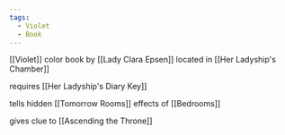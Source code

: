 ```yaml
---
tags:
  - Violet
  - Book
---
```


[[Violet]] color book by [[Lady Clara Epsen]]
located in [[Her Ladyship's Chamber]]

requires  [[Her Ladyship's Diary Key]]

tells hidden [[Tomorrow Rooms]] effects of [[Bedrooms]]

gives clue to [[Ascending the Throne]]

